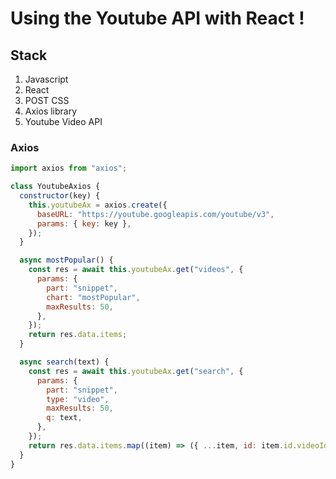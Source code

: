 # Using the Youtube API with React !
## Stack
1. Javascript
2. React
3. POST CSS
4. Axios library
5. Youtube Video API


### Axios
```javascript
import axios from "axios";

class YoutubeAxios {
  constructor(key) {
    this.youtubeAx = axios.create({
      baseURL: "https://youtube.googleapis.com/youtube/v3",
      params: { key: key },
    });
  }

  async mostPopular() {
    const res = await this.youtubeAx.get("videos", {
      params: {
        part: "snippet",
        chart: "mostPopular",
        maxResults: 50,
      },
    });
    return res.data.items;
  }

  async search(text) {
    const res = await this.youtubeAx.get("search", {
      params: {
        part: "snippet",
        type: "video",
        maxResults: 50,
        q: text,
      },
    });
    return res.data.items.map((item) => ({ ...item, id: item.id.videoId }));
  }
}


```
